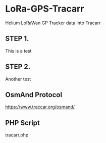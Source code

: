 # LoRa-GPS-Tracarr
Helium LoRaWan GP Tracker data into Tracarr



## STEP 1.
This is a test


## STEP 2.
Another test


## OsmAnd Protocol
https://www.traccar.org/osmand/

## PHP Script
tracarr.php

